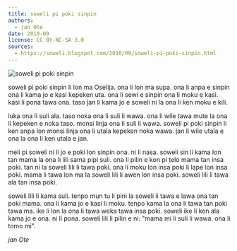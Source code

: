 ```yaml
---
title: soweli pi poki sinpin
authors:
  - jan Ote
date: 2010-09
license: CC BY-NC-SA 3.0
sources:
  - https://soweli.blogspot.com/2010/09/soweli-pi-poki-sinpin.html
---
```


<!-- "Mother and child" by Robert Parviainen (https://www.flickr.com/photos/rtv/131284943). CC BY-NC-SA 2.0. -->
![soweli pi poki sinpin](https://live.staticflickr.com/45/131284943_57b10bc71c_b.jpg)

soweli pi poki sinpin li lon ma Oselija. ona li lon ma supa. ona li anpa e sinpin ona li kama jo e kasi kepeken uta. ona li sewi e sinpin ona li moku e kasi. kasi li pona tawa ona. taso jan li kama jo e soweli ni la ona li ken moku e kili.

luka ona li suli ala. taso noka ona li suli li wawa. ona li wile tawa mute la ona li kepeken e noka taso. monsi linja ona li suli li wawa. soweli pi poki sinpin li ken anpa lon monsi linja ona li utala kepeken noka wawa. jan li wile utala e ona la ona li ken utala e jan.

meli pi soweli ni li jo e poki lon sinpin ona. ni li nasa. soweli sin li kama lon tan mama la ona li lili sama pipi suli. ona li pilin e kon pi telo mama tan insa poki. tan ni la soweli lili li tawa poki. ona li moku lon insa poki li lape lon insa poki. mama li tawa lon ma la soweli lili li awen lon insa poki. soweli lili li tawa ala tan insa poki.

soweli lili li kama suli. tenpo mun tu li pini la soweli li tawa e lawa ona tan poki mama. ona li kama jo e kasi li moku. tenpo kama la ona li tawa tan poki tawa ma. ike li lon la ona li tawa weka tawa insa poki. soweli ike li ken ala kama jo e ona. ni li pona. soweli lili li pilin e ni: "mama mi li suli li wawa. ona li tomo mi".

*jan Ote*
